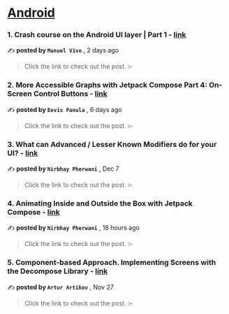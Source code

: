 
<h1><a href=https://medium.com/tag/android/recommended target="_blank" rel="noopener noreferrer">Android</a></h1>
<h3>1. Crash course on the Android UI layer | Part 1 - <a href=https://medium.com/bumble-tech/crash-course-on-the-android-ui-layer-part-1-2094221a9be3?source=tag_recommended_feed---------0-84----------android----------6342a564_e986_407f_a6c2_90624eebabc2------- target="_blank" rel="noopener noreferrer">link</a></h3>

✍️ **posted by `Manuel Vivo`** <date> , 2 days ago</date>

<blockquote>Click the link to check out the post. ⌲</blockquote>

<h3>2. More Accessible Graphs with Jetpack Compose Part 4: On-Screen Control Buttons - <a href=https://medium.com/proandroiddev/more-accessible-graphs-with-jetpack-compose-part-4-on-screen-control-buttons-6187e6991ddc?source=tag_recommended_feed---------1-107----------android----------6342a564_e986_407f_a6c2_90624eebabc2------- target="_blank" rel="noopener noreferrer">link</a></h3>

✍️ **posted by `Eevis Panula`** <date> , 6 days ago</date>

<blockquote>Click the link to check out the post. ⌲</blockquote>

<h3>3. What can Advanced / Lesser Known Modifiers do for your UI? - <a href=https://medium.com/proandroiddev/what-can-advanced-lesser-known-modifiers-do-for-your-ui-9c76855bced6?source=tag_recommended_feed---------2-85----------android----------6342a564_e986_407f_a6c2_90624eebabc2------- target="_blank" rel="noopener noreferrer">link</a></h3>

✍️ **posted by `Nirbhay Pherwani`** <date> , Dec 7</date>

<blockquote>Click the link to check out the post. ⌲</blockquote>

<h3>4. Animating Inside and Outside the Box with Jetpack Compose - <a href=https://medium.com/proandroiddev/animating-inside-and-outside-the-box-with-jetpack-compose-a56eba1b6af6?source=tag_recommended_feed---------3-84----------android----------6342a564_e986_407f_a6c2_90624eebabc2------- target="_blank" rel="noopener noreferrer">link</a></h3>

✍️ **posted by `Nirbhay Pherwani`** <date> , 18 hours ago</date>

<blockquote>Click the link to check out the post. ⌲</blockquote>

<h3>5. Component-based Approach. Implementing Screens with the Decompose Library - <a href=https://medium.com/itnext/component-based-approach-implementing-screens-with-the-decompose-library-19c41d8ed087?source=tag_recommended_feed---------4-107----------android----------6342a564_e986_407f_a6c2_90624eebabc2------- target="_blank" rel="noopener noreferrer">link</a></h3>

✍️ **posted by `Artur Artikov`** <date> , Nov 27</date>

<blockquote>Click the link to check out the post. ⌲</blockquote>

